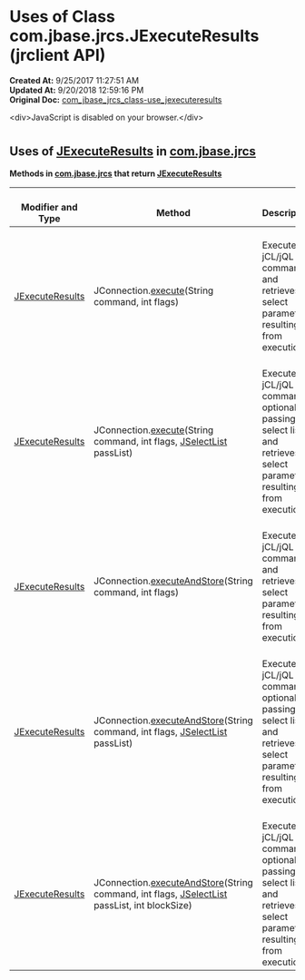 # Uses of Class com.jbase.jrcs.JExecuteResults (jrclient   API)

**Created At:** 9/25/2017 11:27:51 AM  
**Updated At:** 9/20/2018 12:59:16 PM  
**Original Doc:** [com_jbase_jrcs_class-use_jexecuteresults](https://docs.jbase.com/39245-class-use/com_jbase_jrcs_class-use_jexecuteresults)  

<!--<br>    try {<br>        if (location.href.indexOf('is-external=true') == -1) {<br>            parent.document.title="Uses of Class com.jbase.jrcs.JExecuteResults (jrclient   API)";<br>        }<br>    }<br>    catch(err) {<br>    }<br>//-->&lt;div&gt;JavaScript is disabled on your browser.&lt;/div&gt;
# 

## Uses of [JExecuteResults](./../../jexecuteresults-%28jrclient-api%29 "class in com.jbase.jrcs") in [com.jbase.jrcs](./../../com.jbase.jrcs-%28jrclient---api%29)



**Methods in [com.jbase.jrcs](./../../com.jbase.jrcs-%28jrclient---api%29) that return [JExecuteResults](./../../jexecuteresults-%28jrclient-api%29 "class in com.jbase.jrcs")**


| <br>Modifier and Type<br> | <br>Method<br> | <br>Description<br> |
| --- | --- | --- |
| <br>[JExecuteResults](./../../jexecuteresults-%28jrclient-api%29 "class in com.jbase.jrcs")<br> | <br>JConnection.[execute](/jrcs/com_jbase_jrcs_JConnection#execute-java.lang.String-int-)(String command, int flags)<br> | <br>Executes a jCL/jQL command and retrieves select parameters resulting from execution<br> |
| <br>[JExecuteResults](./../../jexecuteresults-%28jrclient-api%29 "class in com.jbase.jrcs")<br> | <br>JConnection.[execute](/jrcs/com_jbase_jrcs_JConnection#execute-java.lang.String-int-com.jbase.jrcs.JSelectList-)(String command, int flags, [JSelectList](./../../jselectlist-%28jrclient---api%29 "class in com.jbase.jrcs") passList)<br> | <br>Executes a jCL/jQL command optionally passing it a select list and retrieves select parameters resulting from execution<br> |
| <br>[JExecuteResults](./../../jexecuteresults-%28jrclient-api%29 "class in com.jbase.jrcs")<br> | <br>JConnection.[executeAndStore](/jrcs/com_jbase_jrcs_JConnection#executeAndStore-java.lang.String-int-)(String command, int flags)<br> | <br>Executes a jCL/jQL command and retrieves select parameters resulting from execution.<br> |
| <br>[JExecuteResults](./../../jexecuteresults-%28jrclient-api%29 "class in com.jbase.jrcs")<br> | <br>JConnection.[executeAndStore](/jrcs/com_jbase_jrcs_JConnection#executeAndStore-java.lang.String-int-com.jbase.jrcs.JSelectList-)(String command, int flags, [JSelectList](./../../jselectlist-%28jrclient---api%29 "class in com.jbase.jrcs") passList)<br> | <br>Executes a jCL/jQL command optionally passing it a select list and retrieves select parameters resulting from execution.<br> |
| <br>[JExecuteResults](./../../jexecuteresults-%28jrclient-api%29 "class in com.jbase.jrcs")<br> | <br>JConnection.[executeAndStore](/jrcs/com_jbase_jrcs_JConnection#executeAndStore-java.lang.String-int-com.jbase.jrcs.JSelectList-int-)(String command, int flags, [JSelectList](./../../jselectlist-%28jrclient---api%29 "class in com.jbase.jrcs") passList, int blockSize)<br> | <br>Executes a jCL/jQL command optionally passing it a select list and retrieves select parameters resulting from execution.<br> |


